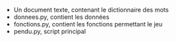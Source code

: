- Un document texte, contenant le dictionnaire des mots
- donnees.py, contient les données
- fonctions.py, contient les fonctions permettant le jeu
- pendu.py, script principal
